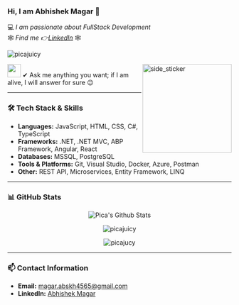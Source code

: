 ### Hi, I am Abhishek Magar 👋
💻 *I am passionate about FullStack Development*   
🕸 *Find me 👉[LinkedIn](https://www.linkedin.com/in/abhishek-magar-8b43a817b/)* 🕸 

<p align="left"> <img src="https://komarev.com/ghpvc/?username=picajuicy&label=Profile%20views&color=0e75b6&style=flat" alt="picajuicy" /> </p>

<img align="right" width=200px height=200px alt="side_sticker" src="https://media.giphy.com/media/TEnXkcsHrP4YedChhA/giphy.gif" />
<img src="https://media.giphy.com/media/iY8CRBdQXODJSCERIr/giphy.gif" width="30px">&nbsp;✔ Ask me anything you want; if I am alive, I will answer for sure 😉

---

### 🛠 **Tech Stack & Skills**
- **Languages:** JavaScript, HTML, CSS, C#, TypeScript
- **Frameworks:** .NET, .NET MVC, ABP Framework, Angular, React
- **Databases:** MSSQL, PostgreSQL
- **Tools & Platforms:** Git, Visual Studio, Docker, Azure, Postman
- **Other:** REST API, Microservices, Entity Framework, LINQ

---

### 📊 **GitHub Stats**
<p align='center'>
  <img align="center" src="https://github-readme-stats.vercel.app/api?username=picajuicy&show_icons=true&title_color=fff&icon_color=79ff97&text_color=efefef&bg_color=24292e" alt="Pica's Github Stats">
</p>

<p align='center'>
  <img align="center" src="https://github-readme-stats.vercel.app/api/top-langs?username=picajuicy&show_icons=true&locale=en&layout=compact&theme=chartreuse-dark" alt="picajuicy" />  
</p>      
  
<p align='center'>  
   <img align="center" src="https://github-profile-trophy.vercel.app/?username=picajuicy&theme=juicyfresh&no-bg=true" alt="picajucy" />  
</p>

---

### 📫 **Contact Information**
- **Email:** magar.abskh4565@gmail.com
- **LinkedIn:** [Abhishek Magar](https://www.linkedin.com/in/abhishek-magar-8b43a817b/)
